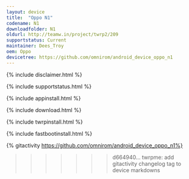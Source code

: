 ```yaml
---
layout: device
title:  "Oppo N1"
codename: N1
downloadfolder: N1
oldurl: http://teamw.in/project/twrp2/209
supportstatus: Current
maintainer: Dees_Troy
oem: Oppo
devicetree: https://github.com/omnirom/android_device_oppo_n1
---
```


{% include disclaimer.html %}

{% include supportstatus.html %}

{% include appinstall.html %}

{% include download.html %}

{% include twrpinstall.html %}

{% include fastbootinstall.html %}

{% gitactivity  https://github.com/omnirom/android_device_oppo_n1%}
>>>>>>> d664940... twrpme: add gitactivity changelog tag to device markdowns
